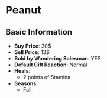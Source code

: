 # Peanut

## Basic Information

- **Buy Price**: 30$
- **Sell Price**: 13$
- **Sold by Wandering Salesman**: YES
- **Default Gift Reaction**: Normal
- **Heals**:
  - 2 points of Stamina
- **Seasons**:
  - Fall